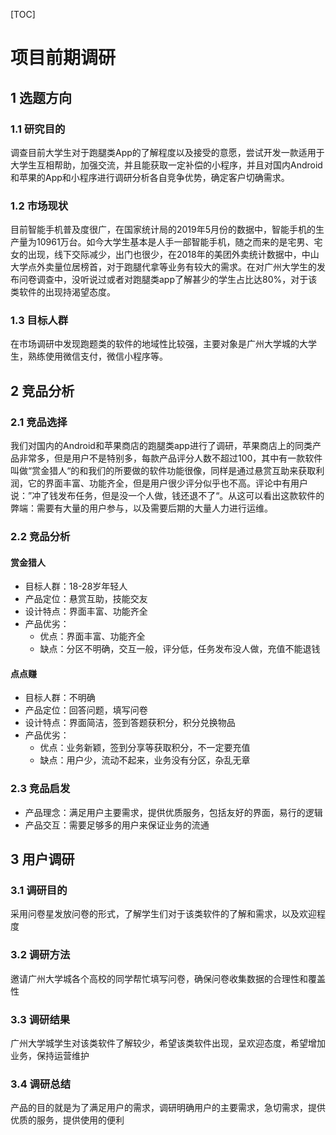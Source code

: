 [TOC]

# 项目前期调研

## 1 选题方向

### 1.1 研究目的

调查目前大学生对于跑腿类App的了解程度以及接受的意愿，尝试开发一款适用于大学生互相帮助，加强交流，并且能获取一定补偿的小程序，并且对国内Android和苹果的App和小程序进行调研分析各自竞争优势，确定客户切确需求。

### 1.2 市场现状

目前智能手机普及度很广，在国家统计局的2019年5月份的数据中，智能手机的生产量为10961万台。如今大学生基本是人手一部智能手机，随之而来的是宅男、宅女的出现，线下交际减少，出门也很少，在2018年的美团外卖统计数据中，中山大学点外卖量位居榜首，对于跑腿代拿等业务有较大的需求。在对广州大学生的发布问卷调查中，没听说过或者对跑腿类app了解甚少的学生占比达80%，对于该类软件的出现持渴望态度。

### 1.3 目标人群

在市场调研中发现跑题类的软件的地域性比较强，主要对象是广州大学城的大学生，熟练使用微信支付，微信小程序等。



## 2 竞品分析

### 2.1 竞品选择 

我们对国内的Android和苹果商店的跑腿类app进行了调研，苹果商店上的同类产品非常多，但是用户不是特别多，每款产品评分人数不超过100，其中有一款软件叫做“赏金猎人“的和我们的所要做的软件功能很像，同样是通过悬赏互助来获取利润，它的界面丰富、功能齐全，但是用户很少评分似乎也不高。评论中有用户说：”冲了钱发布任务，但是没一个人做，钱还退不了“。从这可以看出这款软件的弊端：需要有大量的用户参与，以及需要后期的大量人力进行运维。

### 2.2 竞品分析

####  赏金猎人

- 目标人群：18-28岁年轻人
- 产品定位：悬赏互助，技能交友
- 设计特点：界面丰富、功能齐全
- 产品优劣：
  - 优点：界面丰富、功能齐全
  - 缺点：分区不明确，交互一般，评分低，任务发布没人做，充值不能退钱

####  点点赚

- 目标人群：不明确
- 产品定位：回答问题，填写问卷
- 设计特点：界面简洁，签到答题获积分，积分兑换物品
- 产品优劣：
  - 优点：业务新颖，签到分享等获取积分，不一定要充值
  - 缺点：用户少，流动不起来，业务没有分区，杂乱无章

### 2.3 竞品启发

- 产品理念：满足用户主要需求，提供优质服务，包括友好的界面，易行的逻辑
- 产品交互：需要足够多的用户来保证业务的流通



## 3 用户调研

### 3.1 调研目的

采用问卷星发放问卷的形式，了解学生们对于该类软件的了解和需求，以及欢迎程度

### 3.2 调研方法

邀请广州大学城各个高校的同学帮忙填写问卷，确保问卷收集数据的合理性和覆盖性

### 3.3 调研结果

广州大学城学生对该类软件了解较少，希望该类软件出现，呈欢迎态度，希望增加业务，保持运营维护

### 3.4 调研总结

产品的目的就是为了满足用户的需求，调研明确用户的主要需求，急切需求，提供优质的服务，提供使用的便利